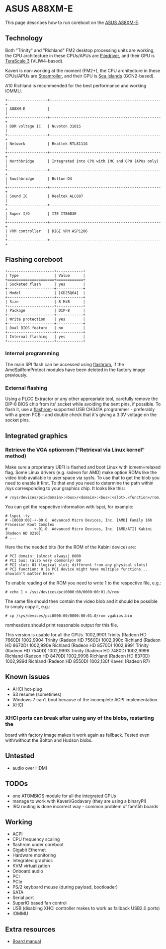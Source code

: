 # ASUS A88XM-E

This page describes how to run coreboot on the [ASUS A88XM-E].

## Technology

Both "Trinity" and "Richland" FM2 desktop processing units are working,
the CPU architecture in these CPUs/APUs are [Piledriver],
and their GPU is [TeraScale 3] (VLIW4-based).

Kaveri is non-working at the moment (FM2+),
the CPU architecture in these CPUs/APUs are [Steamroller],
and their GPU is [Sea Islands] (GCN2-based).

A10 Richland is recommended for the best performance and working IOMMU.

```{eval-rst}
+------------------+--------------------------------------------------+
| A88XM-E          |                                                  |
+------------------+--------------------------------------------------+
| DDR voltage IC   | Nuvoton 3101S                                    |
+------------------+--------------------------------------------------+
| Network          | Realtek RTL8111G                                 |
+------------------+--------------------------------------------------+
| Northbridge      | Integrated into CPU with IMC and GPU (APUs only) |
+------------------+--------------------------------------------------+
| Southbridge      | Bolton-D4                                        |
+------------------+--------------------------------------------------+
| Sound IC         | Realtek ALC887                                   |
+------------------+--------------------------------------------------+
| Super I/O        | ITE IT8603E                                      |
+------------------+--------------------------------------------------+
| VRM controller   | DIGI VRM ASP1206                                 |
+------------------+--------------------------------------------------+
```

## Flashing coreboot

```{eval-rst}
+---------------------+------------+
| Type                | Value      |
+=====================+============+
| Socketed flash      | yes        |
+---------------------+------------+
| Model               | [GD25Q64]  |
+---------------------+------------+
| Size                | 8 MiB      |
+---------------------+------------+
| Package             | DIP-8      |
+---------------------+------------+
| Write protection    | yes        |
+---------------------+------------+
| Dual BIOS feature   | no         |
+---------------------+------------+
| Internal flashing   | yes        |
+---------------------+------------+
```

### Internal programming

The main SPI flash can be accessed using [flashrom], if the
AmdSpiRomProtect modules have been deleted in the factory image previously.

### External flashing

Using a PLCC Extractor or any other appropriate tool, carefully remove the
DIP-8 BIOS chip from its' socket while avoiding the bent pins, if possible.
To flash it, use a [flashrom]-supported USB CH341A programmer - preferably with a
green PCB - and double check that it's giving a 3.3V voltage on the socket pins.

## Integrated graphics

### Retrieve the VGA optionrom ("Retrieval via Linux kernel" method)

Make sure a proprietary UEFI is flashed and boot Linux with iomem=relaxed flag.
Some Linux drivers (e.g. radeon for AMD) make option ROMs like the video blob
available to user space via sysfs. To use that to get the blob you need to
enable it first. To that end you need to determine the path within /sys
corresponding to your graphics chip. It looks like this:

    # /sys/devices/pci<domain>:<bus>/<domain>:<bus>:<slot>.<function>/rom.

You can get the respective information with lspci, for example:

    # lspci -tv
    # -[0000:00]-+-00.0  Advanced Micro Devices, Inc. [AMD] Family 16h Processor Root Complex
    #            +-01.0  Advanced Micro Devices, Inc. [AMD/ATI] Kabini [Radeon HD 8210]
    # ...

Here the the needed bits (for the ROM of the Kabini device) are:

    # PCI domain: (almost always) 0000
    # PCI bus: (also very commonly) 00
    # PCI slot: 01 (logical slot; different from any physical slots)
    # PCI function: 0 (a PCI device might have multiple functions... shouldn't matter here)

To enable reading of the ROM you need to write 1 to the respective file, e.g.:

    # echo 1 > /sys/devices/pci0000:00/0000:00:01.0/rom

The same file should then contain the video blob and it should be possible to simply copy it, e.g.:

    # cp /sys/devices/pci0000:00/0000:00:01.0/rom vgabios.bin

romheaders should print reasonable output for this file.

This version is usable for all the GPUs.
    1002,9901 Trinity (Radeon HD 7660D)
    1002,9904 Trinity (Radeon HD 7560D)
    1002,990c Richland (Radeon HD 8670D)
    1002,990e Richland (Radeon HD 8570D)
    1002,9991 Trinity (Radeon HD 7540D)
    1002,9993 Trinity (Radeon HD 7480D)
    1002,9996 Richland (Radeon HD 8470D)
    1002,9998 Richland (Radeon HD 8370D)
    1002,999d Richland (Radeon HD 8550D)
    1002,130f Kaveri (Radeon R7)

## Known issues

- AHCI hot-plug
- S3 resume (sometimes)
- Windows 7 can't boot because of the incomplete ACPI implementation
- XHCI

### XHCI ports can break after using any of the blobs, restarting the
board with factory image makes it work again as fallback.
Tested even with/without the Bolton and Hudson blobs.

## Untested

- audio over HDMI

## TODOs

- one ATOMBIOS module for all the integrated GPUs
- manage to work with Kaveri/Godavary (they are using a binaryPI)
- IRQ routing is done incorrect way - common problem of fam15h boards

## Working

- ACPI
- CPU frequency scaling
- flashrom under coreboot
- Gigabit Ethernet
- Hardware monitoring
- Integrated graphics
- KVM virtualization
- Onboard audio
- PCI
- PCIe
- PS/2 keyboard mouse (during payload, bootloader)
- SATA
- Serial port
- SuperIO based fan control
- USB (disabling XHCI controller makes to work as fallback USB2.0 ports)
- IOMMU

## Extra resources

- [Board manual]

[ASUS A88XM-E]: https://www.asus.com/Motherboards/A88XME/
[Board manual]: https://dlcdnets.asus.com/pub/ASUS/mb/SocketFM2/A88XM-E/E9125_A88XM-E.pdf
[flashrom]: https://flashrom.org/Flashrom
[GD25Q64]: http://www.elm-tech.com/ja/products/spi-flash-memory/gd25q64/gd25q64.pdf
[Piledriver]: https://en.wikipedia.org/wiki/Piledriver_%28microarchitecture%29#APU_lines
[Sea Islands]: https://en.wikipedia.org/wiki/Graphics_Core_Next#GCN_2nd_generation
[Steamroller]: https://en.wikipedia.org/wiki/Steamroller_(microarchitecture)
[TeraScale 3]: https://en.wikipedia.org/wiki/TeraScale_%28microarchitecture%29#TeraScale_3
